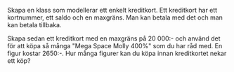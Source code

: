 Skapa en klass som modellerar ett enkelt kreditkort. 
Ett kreditkort har ett kortnummer, ett saldo och en maxgräns. 
Man kan betala med det och man kan betala tillbaka.

Skapa sedan ett kreditkort med en maxgräns på 20 000:- och använd 
det för att köpa så många "Mega Space Molly 400%" som du har råd 
med. En figur kostar 2650:-. Hur många figurer kan du köpa innan 
kreditkortet nekar ett köp?

